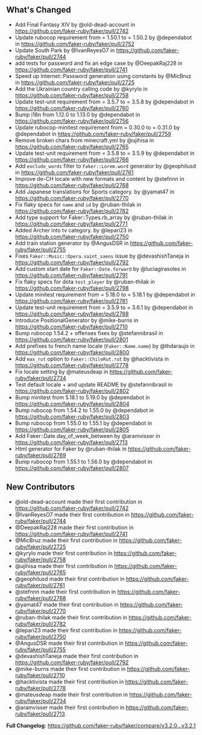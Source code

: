 

## What's Changed
* Add Final Fantasy XIV by @old-dead-account in https://github.com/faker-ruby/faker/pull/2742
* Update rubocop requirement from = 1.50.1 to = 1.50.2 by @dependabot in https://github.com/faker-ruby/faker/pull/2752
* Update South Park by @IvanReyesO7 in https://github.com/faker-ruby/faker/pull/2744
* add tests for password and fix an edge case by @DeepakRaj228 in https://github.com/faker-ruby/faker/pull/2741
* Speed up Internet::Password generation using constants by @MicBruz in https://github.com/faker-ruby/faker/pull/2725
* Add the Ukrainian country calling code by @kyrylo in https://github.com/faker-ruby/faker/pull/2758
* Update test-unit requirement from = 3.5.7 to = 3.5.8 by @dependabot in https://github.com/faker-ruby/faker/pull/2760
* Bump i18n from 1.12.0 to 1.13.0 by @dependabot in https://github.com/faker-ruby/faker/pull/2756
* Update rubocop-minitest requirement from = 0.30.0 to = 0.31.0 by @dependabot in https://github.com/faker-ruby/faker/pull/2759
* Remove broken chars from minecraft.yml by @ujihisa in https://github.com/faker-ruby/faker/pull/2765
* Update test-unit requirement from = 3.5.8 to = 3.5.9 by @dependabot in https://github.com/faker-ruby/faker/pull/2766
* Add `exclude_words` filter to `Faker::Lorem.word` generator by @geophilusd in https://github.com/faker-ruby/faker/pull/2761
* Improve de-CH locale with new formats and content by @stefnnn in https://github.com/faker-ruby/faker/pull/2768
* Add Japanese translations for Sports category. by @yamat47 in https://github.com/faker-ruby/faker/pull/2770
* Fix flaky specs for `name` and `id` by @ruban-thilak in https://github.com/faker-ruby/faker/pull/2782
* Add type support for Faker::Types.rb_array by @ruban-thilak in https://github.com/faker-ruby/faker/pull/2771
* Added Archer into tv category. by @lepari23 in https://github.com/faker-ruby/faker/pull/2750
* Add train station generator by @AngusDSR in https://github.com/faker-ruby/faker/pull/2755
* Fixes `Faker::Music::Opera.saint_saens` issue by @devashishTaneja in https://github.com/faker-ruby/faker/pull/2792
* Add custom start date for `Faker::Date.forward` by @luciagirasoles in https://github.com/faker-ruby/faker/pull/2791
* Fix flaky specs for dota `test_player` by @ruban-thilak in https://github.com/faker-ruby/faker/pull/2798
* Update minitest requirement from = 5.18.0 to = 5.18.1 by @dependabot in https://github.com/faker-ruby/faker/pull/2781
* Update test-unit requirement from = 3.5.9 to = 3.6.1 by @dependabot in https://github.com/faker-ruby/faker/pull/2788
* Introduce PositionalGenerator by @mike-burns in https://github.com/faker-ruby/faker/pull/2710
* Bump rubocop 1.54.2 + offenses fixes by @stefannibrasil in https://github.com/faker-ruby/faker/pull/2801
* Add prefixes to french name locale (`Faker::Name.name`) by @thdaraujo in https://github.com/faker-ruby/faker/pull/2800
* Add `max_rut` option to `Faker::ChileRut.rut` by @hacktivista in https://github.com/faker-ruby/faker/pull/2778
* Fix locale setting by @mateusdeap in https://github.com/faker-ruby/faker/pull/2734
* Test default locale + and update README by @stefannibrasil in https://github.com/faker-ruby/faker/pull/2802
* Bump minitest from 5.18.1 to 5.19.0 by @dependabot in https://github.com/faker-ruby/faker/pull/2804
* Bump rubocop from 1.54.2 to 1.55.0 by @dependabot in https://github.com/faker-ruby/faker/pull/2803
* Bump rubocop from 1.55.0 to 1.55.1 by @dependabot in https://github.com/faker-ruby/faker/pull/2805
* Add Faker::Date.day_of_week_between by @aramvisser in https://github.com/faker-ruby/faker/pull/2713
* Html generator for Faker by @ruban-thilak in https://github.com/faker-ruby/faker/pull/2769
* Bump rubocop from 1.55.1 to 1.56.0 by @dependabot in https://github.com/faker-ruby/faker/pull/2807

## New Contributors
* @old-dead-account made their first contribution in https://github.com/faker-ruby/faker/pull/2742
* @IvanReyesO7 made their first contribution in https://github.com/faker-ruby/faker/pull/2744
* @DeepakRaj228 made their first contribution in https://github.com/faker-ruby/faker/pull/2741
* @MicBruz made their first contribution in https://github.com/faker-ruby/faker/pull/2725
* @kyrylo made their first contribution in https://github.com/faker-ruby/faker/pull/2758
* @ujihisa made their first contribution in https://github.com/faker-ruby/faker/pull/2765
* @geophilusd made their first contribution in https://github.com/faker-ruby/faker/pull/2761
* @stefnnn made their first contribution in https://github.com/faker-ruby/faker/pull/2768
* @yamat47 made their first contribution in https://github.com/faker-ruby/faker/pull/2770
* @ruban-thilak made their first contribution in https://github.com/faker-ruby/faker/pull/2782
* @lepari23 made their first contribution in https://github.com/faker-ruby/faker/pull/2750
* @AngusDSR made their first contribution in https://github.com/faker-ruby/faker/pull/2755
* @devashishTaneja made their first contribution in https://github.com/faker-ruby/faker/pull/2792
* @mike-burns made their first contribution in https://github.com/faker-ruby/faker/pull/2710
* @hacktivista made their first contribution in https://github.com/faker-ruby/faker/pull/2778
* @mateusdeap made their first contribution in https://github.com/faker-ruby/faker/pull/2734
* @aramvisser made their first contribution in https://github.com/faker-ruby/faker/pull/2713

**Full Changelog**: https://github.com/faker-ruby/faker/compare/v3.2.0...v3.2.1